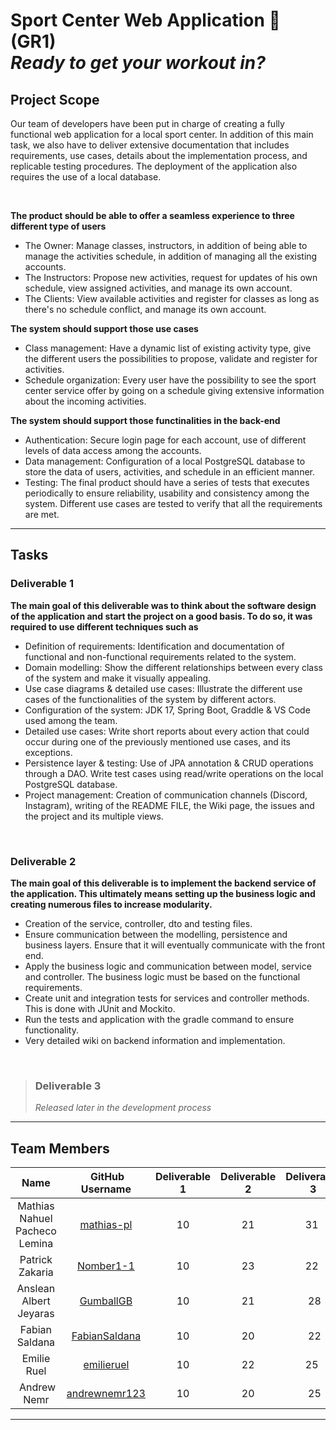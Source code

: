 # Sport Center Web Application 💪 (GR1) <br> _Ready to get your workout in?_

## Project Scope
Our team of developers have been put in charge of creating a fully functional web application for a local sport center. In addition of this main task, we also have to deliver extensive documentation that includes requirements, use cases, details about the implementation process, and replicable testing procedures. The deployment of the application also requires the use of a local database.

<br>

**The product should be able to offer a seamless experience to three different type of users**
* The Owner: Manage classes, instructors, in addition of being able to manage the activities schedule, in addition of managing all the existing accounts.
* The Instructors: Propose new activities, request for updates of his own schedule, view assigned activities, and manage its own account.
* The Clients: View available activities and register for classes as long as there's no schedule conflict, and manage its own account.

**The system should support those use cases**
* Class management: Have a dynamic list of existing activity type, give the different users the possibilities to propose, validate and register for activities.
* Schedule organization: Every user have the possibility to see the sport center service offer by going on a schedule giving extensive information about the incoming activities.

**The system should support those functinalities in the back-end**
* Authentication: Secure login page for each account, use of different levels of data access among the accounts.
* Data management: Configuration of a local PostgreSQL database to store the data of users, activities, and schedule in an efficient manner.
* Testing: The final product should have a series of tests that executes periodically to ensure reliability, usability and consistency among the system. Different use cases are tested to verify that all the requirements are met.

***

## Tasks
### Deliverable 1
**The main goal of this deliverable was to think about the software design of the application and start the project on a good basis. To do so, it was required to use different techniques such as**
* Definition of requirements: Identification and documentation of functional and non-functional requirements related to the system.
* Domain modelling: Show the different relationships between every class of the system and make it visually appealing.
* Use case diagrams & detailed use cases: Illustrate the different use cases of the functionalities of the system by different actors.
* Configuration of the system: JDK 17, Spring Boot, Graddle & VS Code used among the team.
* Detailed use cases: Write short reports about every action that could occur during one of the previously mentioned use cases, and its exceptions.
* Persistence layer & testing: Use of JPA annotation & CRUD operations through a DAO. Write test cases using read/write operations on the local PostgreSQL database.
* Project management: Creation of communication channels (Discord, Instagram), writing of the README FILE, the Wiki page, the issues and the project and its multiple views.

<br>

### Deliverable 2
**The main goal of this deliverable is to implement the backend service of the application. This ultimately means setting up the business logic and creating numerous files to increase modularity.**
* Creation of the service, controller, dto and testing files.
* Ensure communication between the modelling, persistence and business layers. Ensure that it will eventually communicate with the front end.
* Apply the business logic and communication between model, service and controller. The business logic must be based on the functional requirements.
* Create unit and integration tests for services and controller methods. This is done with JUnit and Mockito.
* Run the tests and application with the gradle command to ensure functionality.
* Very detailed wiki on backend information and implementation.

<br>

> ### Deliverable 3
> *Released later in the development process*

***

## Team Members
| Name | GitHub Username| Deliverable 1 | Deliverable 2 | Deliverable 3 | Total Hours |
| :----: | :----------------:| :---: | :---: | :---: | :---: |
| Mathias Nahuel Pacheco Lemina |[mathias-pl](https://github.com/mathias-pl)| 10 | 21 | 31 | 62 |
| Patrick Zakaria |[Nomber1-1](https://github.com/Nomber1-1)| 10 | 23 | 22 | 55 |
| Anslean Albert Jeyaras |[GumballGB](https://github.com/GumballGB)| 10 | 21 | 28 | 59 |
| Fabian Saldana |[FabianSaldana](https://github.com/FabianSaldana)| 10 | 20 | 22 | 52 |
| Emilie Ruel |[emilieruel](https://github.com/emilieruel)| 10 | 22 | 25 | 57 |
| Andrew Nemr |[andrewnemr123](https://github.com/andrewnemr123)| 10 | 20 | 25| 55 |

***
